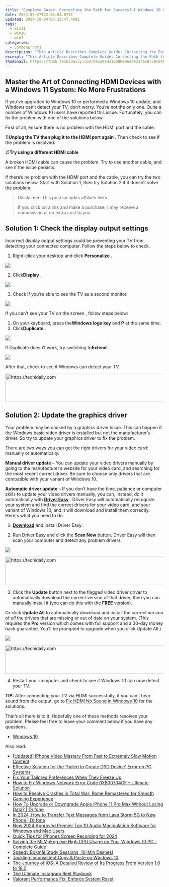 ```yaml
---
title: "Complete Guide: Correcting the Path for Successful Windows 10 Update Installations"
date: 2024-09-27T22:25:03.071Z
updated: 2024-10-04T07:32:47.468Z
tags:
  - win11
  - win10
  - win7
categories:
  - CommonErrors
description: "This Article Describes Complete Guide: Correcting the Path for Successful Windows 10 Update Installations"
excerpt: "This Article Describes Complete Guide: Correcting the Path for Successful Windows 10 Update Installations"
thumbnail: https://thmb.techidaily.com/da5209d316680e0ea4e317ac8778c8407afff2b573c02ea17e5760889c684fa1.jpg
---
```


## Master the Art of Connecting HDMI Devices with a Windows 11 System: No More Frustrations

If you’ve upgraded to Windows 10 or performed a Windows 10 update, and Windows can’t detect your TV, don’t worry. You’re not the only one. Quite a number of Windows 10 users have reported this issue. Fortunately, you can fix the problem with one of the solutions below.

 First of all, ensure there is no problem with the HDMI port and the cable:

 1)**Unplug the TV then plug it to the HDMI port again** . Then check to see if the problem is resolved.

 2)**Try using a different HDMI cable**

 A broken HDMI cable can cause the problem. Try to use another cable, and see if the issue persists.

 If there’s no problem with the HDMI port and the cable, you can try the two solutions below. Start with Solution 1, then try Solution 2 if it doesn’t solve the problem.  

>  Disclaimer: This post includes affiliate links
>
>  If you click on a link and make a purchase, I may receive a commission at no extra cost to you.
>

## **Solution 1: Check the display output settings**

 Incorrect display output settings could be preventing your TV from detecting your connected computer. Follow the steps below to check.

 1) Right-click your desktop and click **Personalize** .

![](https://images.drivereasy.com/wp-content/uploads/2017/01/img_587f20f2242c5.png)

 2) Click**Display** .

![](https://images.drivereasy.com/wp-content/uploads/2017/01/img_587f25c04e4c2.jpg)

3) Check if you’re able to see the TV as a second monitor.

![](https://images.drivereasy.com/wp-content/uploads/2017/01/img_587f296382361.jpg)

 If you can’t see your TV on the screen , follow steps below:

 1) On your keyboard, press the**Windows logo key**  and **P** at the same time.
 2) Click**Duplicate** .

![](https://images.drivereasy.com/wp-content/uploads/2017/01/img_587f2b20b8e25.jpg)

 If Duplicate doesn’t work, try switching to**Extend** .

![](https://images.drivereasy.com/wp-content/uploads/2017/09/img_59bc8338cfae9.png)

After that, check to see if Windows can detect your TV.

<!-- affiliate ads begin -->
<a href="https://review-au.sjv.io/c/5597632/2098702/14409" target="_top" id="2098702">
  <img src="//a.impactradius-go.com/display-ad/14409-2098702" border="0" alt="https://techidaily.com" width="728" height="90"/>
</a>
<img height="0" width="0" src="https://review-au.sjv.io/i/5597632/2098702/14409" style="position:absolute;visibility:hidden;" border="0" />
<!-- affiliate ads end -->

## **Solution 2: Update the graphics driver**

 Your problem may be caused by a graphics driver issue. This can happen if the Windows basic video driver is installed but not the manufacturer’s driver.  So try to update your graphics driver to fix the problem.

 There are two ways you can get the right drivers for your video card: manually or automatically.

**Manual driver update** – You can update your video drivers manually by going to the manufacturer’s website for your video card, and searching for the most recent correct driver. Be sure to choose only drivers that are compatible with your variant of Windows 10.

**Automatic driver update** – If you don’t have the time, patience or computer skills to update your video drivers manually, you can, instead, do it automatically with **[Driver Easy](https://tools.techidaily.com/drivereasy/download/)**  .  Driver Easy will automatically recognize your system and find the correct drivers for your video card, and your variant of Windows 10, and it will download and install them correctly. Here;s what you need to do:

 1) **[Download](https://tools.techidaily.com/drivereasy/download/)**   and install Driver Easy.

 2) Run Driver Easy and click the **Scan Now**   button. Driver Easy will then scan your computer and detect any problem drivers.

![](https://images.drivereasy.com/wp-content/uploads/2017/11/img_5a0ea2eb0b92e.jpg)

<!-- affiliate ads begin -->
<a href="https://appsumo.8odi.net/c/5597632/2037474/7443" target="_top" id="2037474">
  <img src="//a.impactradius-go.com/display-ad/7443-2037474" border="0" alt="https://techidaily.com" width="728" height="90"/>
</a>
<img height="0" width="0" src="https://appsumo.8odi.net/i/5597632/2037474/7443" style="position:absolute;visibility:hidden;" border="0" />
<!-- affiliate ads end -->

 3) Click the **Update**  button next to the flagged video driver driver to automatically download the correct version of that driver, then you can manually install it (you can do this with the **FREE** version).

Or click **Update All**  to automatically download and install the correct version of _all_  the drivers that are missing or out of date on your system. (This requires the **Pro** version which comes with full support and a 30-day money back guarantee. You’ll be prompted to upgrade when you click Update All.)

![](https://images.drivereasy.com/wp-content/uploads/2017/11/img_5a0e9e0ebcfe9.jpg)

<!-- affiliate ads begin -->
<a href="https://appsumo.8odi.net/c/5597632/2094482/7443" target="_top" id="2094482">
  <img src="//a.impactradius-go.com/display-ad/7443-2094482" border="0" alt="https://techidaily.com" width="728" height="90"/>
</a>
<img height="0" width="0" src="https://appsumo.8odi.net/i/5597632/2094482/7443" style="position:absolute;visibility:hidden;" border="0" />
<!-- affiliate ads end -->

 4) Restart your computer and check to see if Windows 10 can now detect your TV.

**TIP:** After connecting your TV via HDMI successfully, if you can’t hear sound from the output, go to [Fix HDMI No Sound in Windows 10](https://tools.techidaily.com/drivereasy/download/) for the solutions.

 That’s all there is to it. Hopefully one of these methods resolves your problem.  Please feel free to leave your comment below if you have any questions.

* [Windows 10](https://tools.techidaily.com/drivereasy/download/)

<ins class="adsbygoogle"
     style="display:block"
     data-ad-format="autorelaxed"
     data-ad-client="ca-pub-7571918770474297"
     data-ad-slot="1223367746"></ins>

<ins class="adsbygoogle"
     style="display:block"
     data-ad-client="ca-pub-7571918770474297"
     data-ad-slot="8358498916"
     data-ad-format="auto"
     data-full-width-responsive="true"></ins>

<span class="atpl-alsoreadstyle">Also read:</span>
<div><ul>
<li><a href="https://some-skills.techidaily.com/updated-iphone-video-mastery-from-fast-to-extremely-slow-motion-content/"><u>[Updated] IPhone Video Mastery From Fast to Extremely Slow Motion Content</u></a></li>
<li><a href="https://win-howtos.techidaily.com/effective-solution-for-the-failed-to-create-d3d-device-error-on-pc-systems/"><u>Effective Solution for the 'Failed to Create D3D Device' Error on PC Systems</u></a></li>
<li><a href="https://win-howtos.techidaily.com/fix-your-tailored-preferences-when-they-freeze-up/"><u>Fix Your Tailored Preferences When They Freeze Up</u></a></li>
<li><a href="https://win-howtos.techidaily.com/how-to-fix-windows-network-error-code-0x800704cf-ultimate-solution/"><u>How to Fix Windows Network Error Code 0X800704CF – Ultimate Solution</u></a></li>
<li><a href="https://win-howtos.techidaily.com/how-to-resolve-crashes-in-total-war-rome-remastered-for-smooth-gaming-experience/"><u>How to Resolve Crashes in Total War: Rome Remastered for Smooth Gaming Experience</u></a></li>
<li><a href="https://techidaily.com/how-to-upgrade-or-downgrade-apple-iphone-11-pro-max-without-losing-data-drfone-by-drfone-ios-system-repair-ios-system-repair/"><u>How To Upgrade or Downgrade Apple iPhone 11 Pro Max Without Losing Data? | Dr.fone</u></a></li>
<li><a href="https://android-transfer.techidaily.com/in-2024-how-to-transfer-text-messages-from-lava-storm-5g-to-new-phone-drfone-by-drfone-transfer-from-android-transfer-from-android/"><u>In 2024, How to Transfer Text Messages from Lava Storm 5G to New Phone | Dr.fone</u></a></li>
<li><a href="https://voice-adjusting.techidaily.com/new-2024-approved-premier-top-10-audio-manipulation-software-for-windows-and-mac-users/"><u>New 2024 Approved Premier Top 10 Audio Manipulation Software for Windows and Mac Users</u></a></li>
<li><a href="https://screen-recording.techidaily.com/quick-tips-for-iphones-screen-recording-for-2024/"><u>Quick Tips for iPhones Screen Recording for 2024</u></a></li>
<li><a href="https://win-howtos.techidaily.com/solving-the-msmpengexe-high-cpu-usage-on-your-windows-10-pc-complete-guide/"><u>Solving the MsMpEng.exe High CPU Usage on Your Windows 10 PC - Complete Guide</u></a></li>
<li><a href="https://mondly-stories.techidaily.com/speedy-bokmal-study-sessions-10-min-dashes/"><u>Speedy Bokmål Study Sessions, 10-Min Dashes!</u></a></li>
<li><a href="https://win-howtos.techidaily.com/tackling-inconsistent-copy-and-paste-on-windows-10/"><u>Tackling Inconsistent Copy & Paste on Windows 10</u></a></li>
<li><a href="https://tech-renaissance.techidaily.com/the-journey-of-ios-a-detailed-review-of-its-progress-from-version-10-to-180/"><u>The Journey of iOS: A Detailed Review of Its Progress From Version 1.0 to 18.0</u></a></li>
<li><a href="https://instagram-clips.techidaily.com/the-ultimate-instagram-reel-playbook/"><u>The Ultimate Instagram Reel Playbook</u></a></li>
<li><a href="https://win-howtos.techidaily.com/valorant-performance-fix-enforce-system-reset/"><u>Valorant Performance Fix: Enforce System Reset</u></a></li>
</ul></div>

